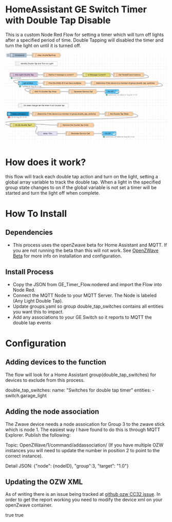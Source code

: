 # HomeAssistant GE Switch Timer with Double Tap Disable
This is a custom Node Red Flow for setting a timer which will turn off lights after a specified period of time.  Double Tapping will disabled the timer and turn the light on until it is turned off.

![NodeRed GE Timer Flow](/GE_DoubleTapSwitch_Timer/images/GE_Timer_Flow.png)

# How does it work?
 this flow will track each double tap action and turn on the light, setting a global array variable to track the double tap.  When a light in the specified group state changes to on if the global variable is not set a timer will be started and turn the light off when complete.

# How To Install
## Dependencies
  * This process uses the openZwave beta for Home Assistant and MQTT.  If you are not running the beta than this will not work.  See [OpenZWave Beta](https://www.home-assistant.io/integrations/ozw/) for more info on installation and configuration.

## Install Process  
  * Copy the JSON from GE_Timer_Flow.nodered and import the Flow into Node Red.
  * Connect the MQTT Node to your MQTT Server.  The Node is labeled (Any Light Double Tap).  
  * Update groups.yaml so group double_tap_switches contains all entities you want this to impact.
  * Add any associations to your GE Switch so it reports to MQTT the double tap events
  
# Configuration
## Adding devices to the function
  The flow will look for a Home Assistant group(double_tap_switches) for devices to exclude from this process.
  
  double_tap_switches:
  name: "Switches for double tap timer"
  entities:
    - switch.garage_light
  
## Adding the node association
  The Zwave device needs a node assoication for Group 3 to the zwave stick which is node 1.  The easiest way I have found to do this is through MQTT Explorer.  Publish the following:

  Topic: OpenZWave/1/command/addassociation/ (If you have multiple OZW instances you will need to update the number in position 2 to point to the correct instance).

  Detail JSON:
  {"node": {nodeID}, "group":3, "target": "1.0"} 
  
## Updating the OZW XML
  As of writing there is an issue being tracked at [github ozw CC32 issue](https://github.com/OpenZWave/qt-openzwave/issues/60).  In order to get the report working you need to modify the device xml on your openZwave container.
   <!-- COMMAND_CLASS_BASIC -->
  <CommandClass id="32">
    <Compatibility>
      <IgnoreMapping>true</IgnoreMapping>
      <SetAsReport>true</SetAsReport>
    </Compatibility>
  </CommandClass>
  
